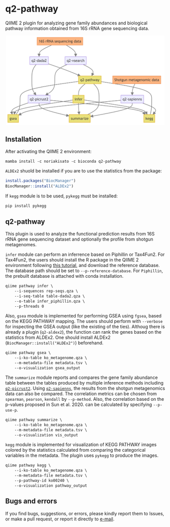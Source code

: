 # q2-pathway

QIIME 2 plugin for analyzing gene family abundances and biological pathway information obtained from 16S rRNA gene sequencing data.


<p align="center">
<img src="https://github.com/noriakis/software/blob/main/images/q2-pathway-diagram.png?raw=true" width="500px">
</p>

## Installation

After activating the QIIME 2 environment:

```shell
mamba install -c noriakisato -c bioconda q2-pathway
```

`ALDEx2` shuold be installed if you are to use the statistics from the package:

```r
install.packages("BiocManager")
BiocManager::install("ALDEx2")
```

If `kegg` module is to be used, `pykegg` must be installed:

```shell
pip install pykegg
```

## q2-pathway

This plugin is used to analyze the functional prediction results from 16S rRNA gene sequencing dataset and optionally the profile from shotgun metagenomes.

`infer` module can perform an inferrence based on Piphillin or Tax4Fun2. For Tax4Fun2, the users should install the R package in the QIIME 2 environment following [this tutorial](https://github.com/songweizhi/Tax4Fun2_short_tutorial), and download the reference database.
The database path should be set to `--p-reference-database`. For `Piphillin`, the prebuilt database is attached with conda installation.

```shell
qiime pathway infer \
    --i-sequences rep-seqs.qza \
    --i-seq-table table-dada2.qza \
    --o-table infer_piphillin.qza \
    --p-threads 0
```

Also, `gsea` module is implemented for performing GSEA using `fgsea`, based on the KEGG PATHWAY mapping. The users should perform with `--verbose` for inspecting the GSEA output (like the existing of the ties). Althoug there is already a plugin (`q2-aldex2`), the function can rank the genes based on the statistics from ALDEx2. One should install ALDEx2 (`BiocManager::install("ALDEx2")`) beforehand.


```shell
qiime pathway gsea \
    --i-ko-table ko_metagenome.qza \
    --m-metadata-file metadata.tsv \
    --o-visualization gsea_output
```

The `summarize` module reports and compares the gene family abundance table between the tables produced by multiple inference methods including [`q2-picrust2`](https://github.com/gavinmdouglas/q2-picrust2). Using [`q2-sapienns`](https://github.com/gregcaporaso/q2-sapienns), the results from the shotgun metagenomics data can also be compared. The correlation metrics can be chosen from `spearman`, `pearson`, `kendall` by `--p-method`. Also, the correlation based on the p-values proposed in Sun et al. 2020. can be calculated by specifying `--p-use-p`.

```shell
qiime pathway summarize \
    --i-ko-table ko_metagenome.qza \
    --m-metadata-file metadata.tsv \
    --o-visualization vis_output
```

`kegg` module is implemented for visualization of KEGG PATHWAY images colored by the statistics calculated from comparing the categorical variables in the metadata. The plugin uses `pykegg` to produce the images.

```shell
qiime pathway kegg \
    --i-ko-table ko_metagenome.qza \
    --m-metadata-file metadata.tsv \
    --p-pathway-id ko00240 \
    --o-visualization pathway_output
```

## Bugs and errors

If you find bugs, suggestions, or errors, please kindly report them to Issues, or make a pull request, or report it directly to [e-mail](nori@hgc.jp).